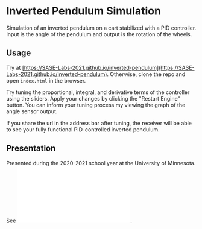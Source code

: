 # Inverted Pendulum Simulation

Simulation of an inverted pendulum on a cart stabilized with a PID controller. Input is the angle of the pendulum and output is the rotation of the wheels.

## Usage
Try at [https://SASE-Labs-2021.github.io/inverted-pendulum](https://SASE-Labs-2021.github.io/inverted-pendulum). Otherwise, clone the repo and open `index.html` in the browser. 

Try tuning the proportional, integral, and derivative terms of the controller using the sliders. Apply your changes by clicking the "Restart Engine" button. You can inform your tuning process my viewing the graph of the angle sensor output.

If you share the url in the address bar after tuning, the receiver will be able to see your fully functional PID-controlled inverted pendulum.

## Presentation
Presented during the 2020-2021 school year at the University of Minnesota. See ![the presentation](presentation.pdf).
